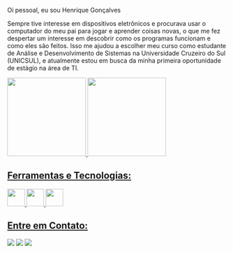 Oi pessoal, eu sou Henrique Gonçalves

Sempre tive interesse em dispositivos eletrônicos e procurava usar o computador do meu pai para jogar e aprender coisas novas, o que me fez despertar um interesse em descobrir como os programas funcionam e como eles são feitos. Isso me ajudou a escolher meu curso como estudante de Análise e Desenvolvimento de Sistemas na Universidade Cruzeiro do Sul (UNICSUL), e atualmente estou em busca da minha primeira oportunidade de estágio na área de TI.

<div>
<a href="https://github.com/hgoncalves95">
<img loading="lazy" height="180em" src="https://github-readme-stats.vercel.app/api/top-langs/?username=hgoncalves95&layout=compact&langs_count=7&theme=dracula"/>
<img loading="lazy" height="180em" src="https://github-readme-stats.vercel.app/api?username=hgoncalves95&show_icons=true&theme=dracula&include_all_commits=true&count_private=true"/>
</div>

## Ferramentas e Tecnologias:

<img src="https://cdn.jsdelivr.net/gh/devicons/devicon@latest/icons/python/python-original.svg" width="40" height="40"/> <img src="https://cdn.jsdelivr.net/gh/devicons/devicon@latest/icons/html5/html5-original.svg" width="40" height="40"/> <img src="https://cdn.jsdelivr.net/gh/devicons/devicon@latest/icons/css3/css3-original.svg" width="40" height="40"/>

## Entre em Contato:
<div>
<a href="https://www.instagram.com/bulhoes_vini/" target="_blank"><img loading="lazy" src="https://img.shields.io/badge/-Instagram-%23E4405F?style=for-the-badge&logo=instagram&logoColor=white" target="_blank"></a>
<a href="www.linkedin.com/in/viniciusbulhoesporto" target="_blank"><img loading="lazy" src="https://img.shields.io/badge/-LinkedIn-%230077B5?style=for-the-badge&logo=linkedin&logoColor=white" target="_blank"></a>
<a href = "mailto:contato@vinibulhoesporto@gmail.com"><img loading="lazy" src="https://img.shields.io/badge/Gmail-D14836?style=for-the-badge&logo=gmail&logoColor=white" target="_blank"></a>
</div>
